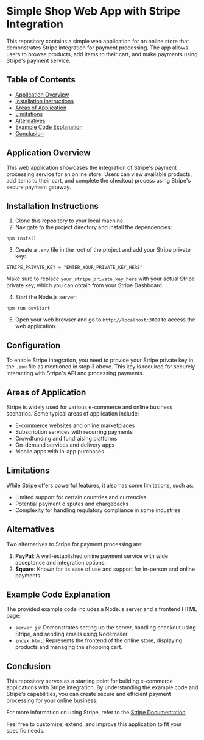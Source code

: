 # Simple Shop Web App with Stripe Integration

This repository contains a simple web application for an online store that demonstrates Stripe integration for payment processing. The app allows users to browse products, add items to their cart, and make payments using Stripe's payment service.

## Table of Contents

- [Application Overview](#application-overview)
- [Installation Instructions](#installation-instructions)
- [Areas of Application](#areas-of-application)
- [Limitations](#limitations)
- [Alternatives](#alternatives)
- [Example Code Explanation](#example-code-explanation)
- [Conclusion](#conclusion)

## Application Overview

This web application showcases the integration of Stripe's payment processing service for an online store. Users can view available products, add items to their cart, and complete the checkout process using Stripe's secure payment gateway.

## Installation Instructions

1. Clone this repository to your local machine.
2. Navigate to the project directory and install the dependencies:
```
npm install
```
3. Create a `.env` file in the root of the project and add your Stripe private key:
```
STRIPE_PRIVATE_KEY = "ENTER_YOUR_PRIVATE_KEY_HERE"
```
Make sure to replace `your_stripe_private_key_here` with your actual Stripe private key, which you can obtain from your Stripe Dashboard.

4. Start the Node.js server:
   
```
npm run devStart
```

5. Open your web browser and go to `http://localhost:3000` to access the web application.

## Configuration

To enable Stripe integration, you need to provide your Stripe private key in the `.env` file as mentioned in step 3 above. This key is required for securely interacting with Stripe's API and processing payments.

## Areas of Application

Stripe is widely used for various e-commerce and online business scenarios. Some typical areas of application include:
- E-commerce websites and online marketplaces
- Subscription services with recurring payments
- Crowdfunding and fundraising platforms
- On-demand services and delivery apps
- Mobile apps with in-app purchases

## Limitations

While Stripe offers powerful features, it also has some limitations, such as:
- Limited support for certain countries and currencies
- Potential payment disputes and chargebacks
- Complexity for handling regulatory compliance in some industries

## Alternatives

Two alternatives to Stripe for payment processing are:
1. **PayPal**: A well-established online payment service with wide acceptance and integration options.
2. **Square**: Known for its ease of use and support for in-person and online payments.

## Example Code Explanation

The provided example code includes a Node.js server and a frontend HTML page:
- `server.js`: Demonstrates setting up the server, handling checkout using Stripe, and sending emails using Nodemailer.
- `index.html`: Represents the frontend of the online store, displaying products and managing the shopping cart.

## Conclusion

This repository serves as a starting point for building e-commerce applications with Stripe integration. By understanding the example code and Stripe's capabilities, you can create secure and efficient payment processing for your online business.

For more information on using Stripe, refer to the [Stripe Documentation](https://stripe.com/docs).

Feel free to customize, extend, and improve this application to fit your specific needs.
